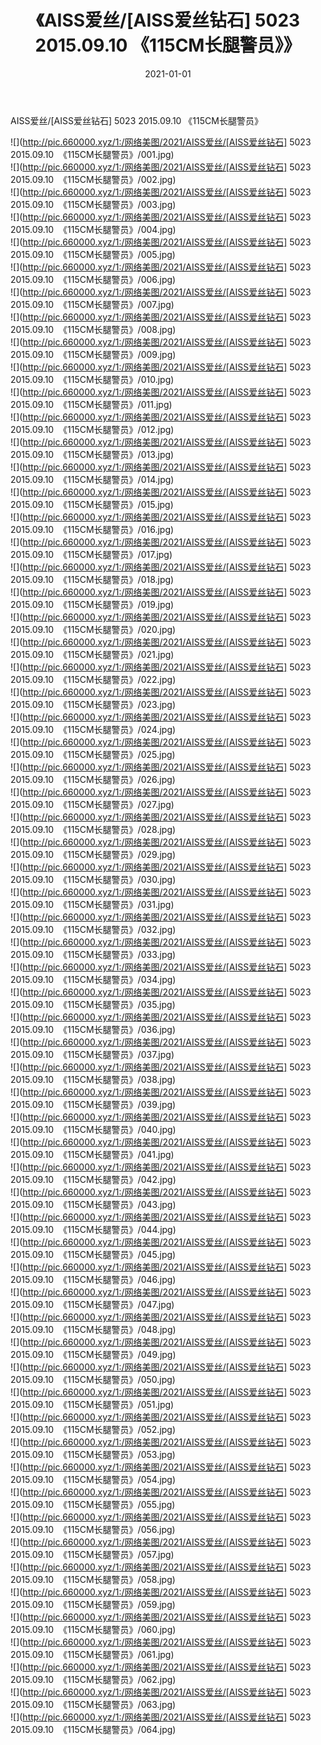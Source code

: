 ﻿---
layout: post
title:  《AISS爱丝/[AISS爱丝钻石] 5023 2015.09.10  《115CM长腿警员》》
date:   2021-01-01
img: http://pic.660000.xyz/1:/网络美图/2021/AISS爱丝/[AISS爱丝钻石] 5023 2015.09.10  《115CM长腿警员》/000.jpg
categories: [美女, 清纯, 唯美]
---

AISS爱丝/[AISS爱丝钻石] 5023 2015.09.10  《115CM长腿警员》

 ![](http://pic.660000.xyz/1:/网络美图/2021/AISS爱丝/[AISS爱丝钻石] 5023 2015.09.10&nbsp;&nbsp;《115CM长腿警员》/001.jpg) <br>![](http://pic.660000.xyz/1:/网络美图/2021/AISS爱丝/[AISS爱丝钻石] 5023 2015.09.10&nbsp;&nbsp;《115CM长腿警员》/002.jpg) <br>![](http://pic.660000.xyz/1:/网络美图/2021/AISS爱丝/[AISS爱丝钻石] 5023 2015.09.10&nbsp;&nbsp;《115CM长腿警员》/003.jpg) <br>![](http://pic.660000.xyz/1:/网络美图/2021/AISS爱丝/[AISS爱丝钻石] 5023 2015.09.10&nbsp;&nbsp;《115CM长腿警员》/004.jpg) <br>![](http://pic.660000.xyz/1:/网络美图/2021/AISS爱丝/[AISS爱丝钻石] 5023 2015.09.10&nbsp;&nbsp;《115CM长腿警员》/005.jpg) <br>![](http://pic.660000.xyz/1:/网络美图/2021/AISS爱丝/[AISS爱丝钻石] 5023 2015.09.10&nbsp;&nbsp;《115CM长腿警员》/006.jpg) <br>![](http://pic.660000.xyz/1:/网络美图/2021/AISS爱丝/[AISS爱丝钻石] 5023 2015.09.10&nbsp;&nbsp;《115CM长腿警员》/007.jpg) <br>![](http://pic.660000.xyz/1:/网络美图/2021/AISS爱丝/[AISS爱丝钻石] 5023 2015.09.10&nbsp;&nbsp;《115CM长腿警员》/008.jpg) <br>![](http://pic.660000.xyz/1:/网络美图/2021/AISS爱丝/[AISS爱丝钻石] 5023 2015.09.10&nbsp;&nbsp;《115CM长腿警员》/009.jpg) <br>![](http://pic.660000.xyz/1:/网络美图/2021/AISS爱丝/[AISS爱丝钻石] 5023 2015.09.10&nbsp;&nbsp;《115CM长腿警员》/010.jpg) <br>![](http://pic.660000.xyz/1:/网络美图/2021/AISS爱丝/[AISS爱丝钻石] 5023 2015.09.10&nbsp;&nbsp;《115CM长腿警员》/011.jpg) <br>![](http://pic.660000.xyz/1:/网络美图/2021/AISS爱丝/[AISS爱丝钻石] 5023 2015.09.10&nbsp;&nbsp;《115CM长腿警员》/012.jpg) <br>![](http://pic.660000.xyz/1:/网络美图/2021/AISS爱丝/[AISS爱丝钻石] 5023 2015.09.10&nbsp;&nbsp;《115CM长腿警员》/013.jpg) <br>![](http://pic.660000.xyz/1:/网络美图/2021/AISS爱丝/[AISS爱丝钻石] 5023 2015.09.10&nbsp;&nbsp;《115CM长腿警员》/014.jpg) <br>![](http://pic.660000.xyz/1:/网络美图/2021/AISS爱丝/[AISS爱丝钻石] 5023 2015.09.10&nbsp;&nbsp;《115CM长腿警员》/015.jpg) <br>![](http://pic.660000.xyz/1:/网络美图/2021/AISS爱丝/[AISS爱丝钻石] 5023 2015.09.10&nbsp;&nbsp;《115CM长腿警员》/016.jpg) <br>![](http://pic.660000.xyz/1:/网络美图/2021/AISS爱丝/[AISS爱丝钻石] 5023 2015.09.10&nbsp;&nbsp;《115CM长腿警员》/017.jpg) <br>![](http://pic.660000.xyz/1:/网络美图/2021/AISS爱丝/[AISS爱丝钻石] 5023 2015.09.10&nbsp;&nbsp;《115CM长腿警员》/018.jpg) <br>![](http://pic.660000.xyz/1:/网络美图/2021/AISS爱丝/[AISS爱丝钻石] 5023 2015.09.10&nbsp;&nbsp;《115CM长腿警员》/019.jpg) <br>![](http://pic.660000.xyz/1:/网络美图/2021/AISS爱丝/[AISS爱丝钻石] 5023 2015.09.10&nbsp;&nbsp;《115CM长腿警员》/020.jpg) <br>![](http://pic.660000.xyz/1:/网络美图/2021/AISS爱丝/[AISS爱丝钻石] 5023 2015.09.10&nbsp;&nbsp;《115CM长腿警员》/021.jpg) <br>![](http://pic.660000.xyz/1:/网络美图/2021/AISS爱丝/[AISS爱丝钻石] 5023 2015.09.10&nbsp;&nbsp;《115CM长腿警员》/022.jpg) <br>![](http://pic.660000.xyz/1:/网络美图/2021/AISS爱丝/[AISS爱丝钻石] 5023 2015.09.10&nbsp;&nbsp;《115CM长腿警员》/023.jpg) <br>![](http://pic.660000.xyz/1:/网络美图/2021/AISS爱丝/[AISS爱丝钻石] 5023 2015.09.10&nbsp;&nbsp;《115CM长腿警员》/024.jpg) <br>![](http://pic.660000.xyz/1:/网络美图/2021/AISS爱丝/[AISS爱丝钻石] 5023 2015.09.10&nbsp;&nbsp;《115CM长腿警员》/025.jpg) <br>![](http://pic.660000.xyz/1:/网络美图/2021/AISS爱丝/[AISS爱丝钻石] 5023 2015.09.10&nbsp;&nbsp;《115CM长腿警员》/026.jpg) <br>![](http://pic.660000.xyz/1:/网络美图/2021/AISS爱丝/[AISS爱丝钻石] 5023 2015.09.10&nbsp;&nbsp;《115CM长腿警员》/027.jpg) <br>![](http://pic.660000.xyz/1:/网络美图/2021/AISS爱丝/[AISS爱丝钻石] 5023 2015.09.10&nbsp;&nbsp;《115CM长腿警员》/028.jpg) <br>![](http://pic.660000.xyz/1:/网络美图/2021/AISS爱丝/[AISS爱丝钻石] 5023 2015.09.10&nbsp;&nbsp;《115CM长腿警员》/029.jpg) <br>![](http://pic.660000.xyz/1:/网络美图/2021/AISS爱丝/[AISS爱丝钻石] 5023 2015.09.10&nbsp;&nbsp;《115CM长腿警员》/030.jpg) <br>![](http://pic.660000.xyz/1:/网络美图/2021/AISS爱丝/[AISS爱丝钻石] 5023 2015.09.10&nbsp;&nbsp;《115CM长腿警员》/031.jpg) <br>![](http://pic.660000.xyz/1:/网络美图/2021/AISS爱丝/[AISS爱丝钻石] 5023 2015.09.10&nbsp;&nbsp;《115CM长腿警员》/032.jpg) <br>![](http://pic.660000.xyz/1:/网络美图/2021/AISS爱丝/[AISS爱丝钻石] 5023 2015.09.10&nbsp;&nbsp;《115CM长腿警员》/033.jpg) <br>![](http://pic.660000.xyz/1:/网络美图/2021/AISS爱丝/[AISS爱丝钻石] 5023 2015.09.10&nbsp;&nbsp;《115CM长腿警员》/034.jpg) <br>![](http://pic.660000.xyz/1:/网络美图/2021/AISS爱丝/[AISS爱丝钻石] 5023 2015.09.10&nbsp;&nbsp;《115CM长腿警员》/035.jpg) <br>![](http://pic.660000.xyz/1:/网络美图/2021/AISS爱丝/[AISS爱丝钻石] 5023 2015.09.10&nbsp;&nbsp;《115CM长腿警员》/036.jpg) <br>![](http://pic.660000.xyz/1:/网络美图/2021/AISS爱丝/[AISS爱丝钻石] 5023 2015.09.10&nbsp;&nbsp;《115CM长腿警员》/037.jpg) <br>![](http://pic.660000.xyz/1:/网络美图/2021/AISS爱丝/[AISS爱丝钻石] 5023 2015.09.10&nbsp;&nbsp;《115CM长腿警员》/038.jpg) <br>![](http://pic.660000.xyz/1:/网络美图/2021/AISS爱丝/[AISS爱丝钻石] 5023 2015.09.10&nbsp;&nbsp;《115CM长腿警员》/039.jpg) <br>![](http://pic.660000.xyz/1:/网络美图/2021/AISS爱丝/[AISS爱丝钻石] 5023 2015.09.10&nbsp;&nbsp;《115CM长腿警员》/040.jpg) <br>![](http://pic.660000.xyz/1:/网络美图/2021/AISS爱丝/[AISS爱丝钻石] 5023 2015.09.10&nbsp;&nbsp;《115CM长腿警员》/041.jpg) <br>![](http://pic.660000.xyz/1:/网络美图/2021/AISS爱丝/[AISS爱丝钻石] 5023 2015.09.10&nbsp;&nbsp;《115CM长腿警员》/042.jpg) <br>![](http://pic.660000.xyz/1:/网络美图/2021/AISS爱丝/[AISS爱丝钻石] 5023 2015.09.10&nbsp;&nbsp;《115CM长腿警员》/043.jpg) <br>![](http://pic.660000.xyz/1:/网络美图/2021/AISS爱丝/[AISS爱丝钻石] 5023 2015.09.10&nbsp;&nbsp;《115CM长腿警员》/044.jpg) <br>![](http://pic.660000.xyz/1:/网络美图/2021/AISS爱丝/[AISS爱丝钻石] 5023 2015.09.10&nbsp;&nbsp;《115CM长腿警员》/045.jpg) <br>![](http://pic.660000.xyz/1:/网络美图/2021/AISS爱丝/[AISS爱丝钻石] 5023 2015.09.10&nbsp;&nbsp;《115CM长腿警员》/046.jpg) <br>![](http://pic.660000.xyz/1:/网络美图/2021/AISS爱丝/[AISS爱丝钻石] 5023 2015.09.10&nbsp;&nbsp;《115CM长腿警员》/047.jpg) <br>![](http://pic.660000.xyz/1:/网络美图/2021/AISS爱丝/[AISS爱丝钻石] 5023 2015.09.10&nbsp;&nbsp;《115CM长腿警员》/048.jpg) <br>![](http://pic.660000.xyz/1:/网络美图/2021/AISS爱丝/[AISS爱丝钻石] 5023 2015.09.10&nbsp;&nbsp;《115CM长腿警员》/049.jpg) <br>![](http://pic.660000.xyz/1:/网络美图/2021/AISS爱丝/[AISS爱丝钻石] 5023 2015.09.10&nbsp;&nbsp;《115CM长腿警员》/050.jpg) <br>![](http://pic.660000.xyz/1:/网络美图/2021/AISS爱丝/[AISS爱丝钻石] 5023 2015.09.10&nbsp;&nbsp;《115CM长腿警员》/051.jpg) <br>![](http://pic.660000.xyz/1:/网络美图/2021/AISS爱丝/[AISS爱丝钻石] 5023 2015.09.10&nbsp;&nbsp;《115CM长腿警员》/052.jpg) <br>![](http://pic.660000.xyz/1:/网络美图/2021/AISS爱丝/[AISS爱丝钻石] 5023 2015.09.10&nbsp;&nbsp;《115CM长腿警员》/053.jpg) <br>![](http://pic.660000.xyz/1:/网络美图/2021/AISS爱丝/[AISS爱丝钻石] 5023 2015.09.10&nbsp;&nbsp;《115CM长腿警员》/054.jpg) <br>![](http://pic.660000.xyz/1:/网络美图/2021/AISS爱丝/[AISS爱丝钻石] 5023 2015.09.10&nbsp;&nbsp;《115CM长腿警员》/055.jpg) <br>![](http://pic.660000.xyz/1:/网络美图/2021/AISS爱丝/[AISS爱丝钻石] 5023 2015.09.10&nbsp;&nbsp;《115CM长腿警员》/056.jpg) <br>![](http://pic.660000.xyz/1:/网络美图/2021/AISS爱丝/[AISS爱丝钻石] 5023 2015.09.10&nbsp;&nbsp;《115CM长腿警员》/057.jpg) <br>![](http://pic.660000.xyz/1:/网络美图/2021/AISS爱丝/[AISS爱丝钻石] 5023 2015.09.10&nbsp;&nbsp;《115CM长腿警员》/058.jpg) <br>![](http://pic.660000.xyz/1:/网络美图/2021/AISS爱丝/[AISS爱丝钻石] 5023 2015.09.10&nbsp;&nbsp;《115CM长腿警员》/059.jpg) <br>![](http://pic.660000.xyz/1:/网络美图/2021/AISS爱丝/[AISS爱丝钻石] 5023 2015.09.10&nbsp;&nbsp;《115CM长腿警员》/060.jpg) <br>![](http://pic.660000.xyz/1:/网络美图/2021/AISS爱丝/[AISS爱丝钻石] 5023 2015.09.10&nbsp;&nbsp;《115CM长腿警员》/061.jpg) <br>![](http://pic.660000.xyz/1:/网络美图/2021/AISS爱丝/[AISS爱丝钻石] 5023 2015.09.10&nbsp;&nbsp;《115CM长腿警员》/062.jpg) <br>![](http://pic.660000.xyz/1:/网络美图/2021/AISS爱丝/[AISS爱丝钻石] 5023 2015.09.10&nbsp;&nbsp;《115CM长腿警员》/063.jpg) <br>![](http://pic.660000.xyz/1:/网络美图/2021/AISS爱丝/[AISS爱丝钻石] 5023 2015.09.10&nbsp;&nbsp;《115CM长腿警员》/064.jpg) <br>